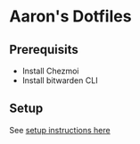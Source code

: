 # Aaron's Dotfiles

## Prerequisits

* Install Chezmoi
* Install bitwarden CLI

## Setup

See [setup instructions here](https://www.chezmoi.io/quick-start/#using-chezmoi-across-multiple-machines)